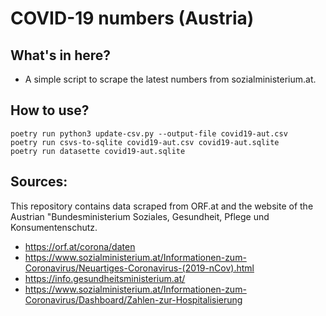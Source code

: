 # COVID-19 numbers (Austria)

## What's in here?

- A simple script to scrape the latest numbers from sozialministerium.at.

## How to use?

```
poetry run python3 update-csv.py --output-file covid19-aut.csv
poetry run csvs-to-sqlite covid19-aut.csv covid19-aut.sqlite
poetry run datasette covid19-aut.sqlite
```

## Sources:

This repository contains data scraped from ORF.at and the website of the
Austrian "Bundesministerium Soziales, Gesundheit, Pflege und Konsumentenschutz.

- <https://orf.at/corona/daten>
- <https://www.sozialministerium.at/Informationen-zum-Coronavirus/Neuartiges-Coronavirus-(2019-nCov).html>
- <https://info.gesundheitsministerium.at/>
- <https://www.sozialministerium.at/Informationen-zum-Coronavirus/Dashboard/Zahlen-zur-Hospitalisierung>
